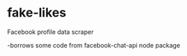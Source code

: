 # fake-likes

Facebook profile data scraper

-borrows some code from facebook-chat-api node package
